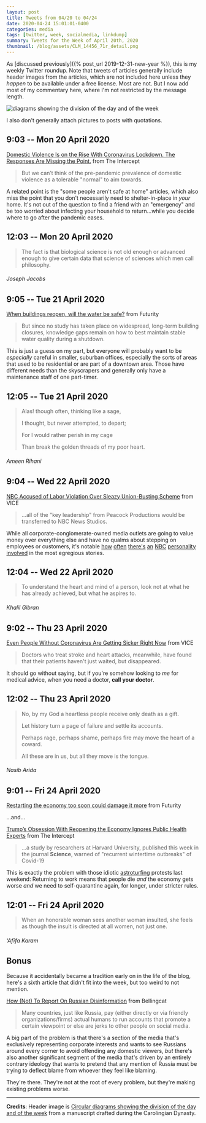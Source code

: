```yaml
---
layout: post
title: Tweets from 04/20 to 04/24
date: 2020-04-24 15:01:01-0400
categories: media
tags: [twitter, week, socialmedia, linkdump]
summary: Tweets for the Week of April 20th, 2020
thumbnail: /blog/assets/CLM_14456_71r_detail.png
---
```


As [discussed previously]({% post_url 2019-12-31-new-year %}), this is my weekly Twitter roundup.  Note that tweets of articles generally include header images from the articles, which are not included here unless they *happen* to be available under a free license.  Most are not.  But I now add most of my commentary here, where I'm not restricted by the message length.

![diagrams showing the division of the day and of the week](/blog/assets/CLM_14456_71r_detail.png "diagrams showing the division of the day and of the week")

I also don't generally attach pictures to posts with quotations.

## 9:03 -- Mon 20 April 2020

[<i class="fab fa-twitter-square"></i>](https://twitter.com/jcolag/status/1252221227332059136) [Domestic Violence Is on the Rise With Coronavirus Lockdown. The Responses Are Missing the Point.](https://theintercept.com/2020/04/13/coronavirus-lockdown-domestic-violence/) from The Intercept

 > But we can’t think of the pre-pandemic prevalence of domestic violence as a tolerable "normal" to aim towards.

A related point is the "some people aren't safe at home" articles, which also miss the point that you don't necessarily need to shelter-in-place in *your* home.  It's not out of the question to find a friend with an "emergency" and be too worried about infecting your household to return...while you decide where to go after the pandemic eases.

## 12:03 -- Mon 20 April 2020

[<i class="fab fa-twitter"></i>](https://twitter.com/jcolag/status/1252266525542752256)

 > The fact is that biological science is not old enough or advanced enough to give certain data that science of sciences which men call philosophy.

###### Joseph Jacobs

## 9:05 -- Tue 21 April 2020

[<i class="fab fa-twitter-square"></i>](https://twitter.com/jcolag/status/1252584118166093824) [When buildings reopen, will the water be safe?](https://www.futurity.org/stagnant-water-quality-covid-19-2336112-2/) from Futurity

 > But since no study has taken place on widespread, long-term building closures, knowledge gaps remain on how to best maintain stable water quality during a shutdown.

This is just a guess on my part, but everyone will probably want to be *especially* careful in smaller, suburban offices, especially the sorts of areas that used to be residential or are part of a downtown area.  Those have different needs than the skyscrapers and generally only have a maintenance staff of one part-timer.

## 12:05 -- Tue 21 April 2020

[<i class="fab fa-twitter"></i>](https://twitter.com/jcolag/status/1252629416657616896)

 > Alas! though often, thinking like a sage,
 >
 > I thought, but never attempted, to depart;
 >
 > For I would rather perish in my cage
 >
 > Than break the golden threads of my poor heart.

###### Ameen Rihani

## 9:04 -- Wed 22 April 2020

[<i class="fab fa-twitter-square"></i>](https://twitter.com/jcolag/status/1252946254327414788) [NBC Accused of Labor Violation Over Sleazy Union-Busting Scheme](https://www.vice.com/en_us/article/dygm87/nbc-accused-of-labor-violation-over-sleazy-union-busting-scheme) from VICE

 > ...all of the "key leadership" from Peacock Productions would be transferred to NBC News Studios.

While all corporate-conglomerate-owned media outlets are going to value money over everything else and have no qualms about stepping on employees or customers, it's notable [how](https://www.vanityfair.com/hollywood/2017/11/matt-lauer-sexual-misconduct-allegations) [often](https://www.rollingstone.com/tv/tv-news/megyn-kelly-nbc-fired-blackface-747389/) [there's](https://www.washingtonpost.com/nation/2019/10/08/ellen-degeneres-defends-watching-football-with-president-george-w-bush/) [an](https://www.cnn.com/2019/09/16/entertainment/snl-shane-gillis/index.html) [NBC](https://variety.com/2020/tv/news/ellen-crew-furious-over-poor-communication-regarding-pay-non-union-workers-during-coronavirus-shutdown-exclusive-1234582735/) [personality](https://thehill.com/homenews/media/426568-nbcs-guthrie-slammed-by-left-right-over-interview-with-covington-student) [involved](https://www.thewrap.com/today-show-slammed-for-interview-with-hate-group-leader-straight-up-nazi-recruitment-video/) in the most egregious stories.

## 12:04 -- Wed 22 April 2020

[<i class="fab fa-twitter"></i>](https://twitter.com/jcolag/status/1252991553011945473)

 > To understand the heart and mind of a person, look not at what he has already achieved, but what he aspires to.

###### Khalil Gibran

## 9:02 -- Thu 23 April 2020

[<i class="fab fa-twitter-square"></i>](https://twitter.com/jcolag/status/1253308138809417728) [Even People Without Coronavirus Are Getting Sicker Right Now](https://www.vice.com/en_us/article/v74a54/even-people-without-coronavirus-are-getting-sicker-right-now) from VICE

 > Doctors who treat stroke and heart attacks, meanwhile, have found that their patients haven't just waited, but disappeared.

It should go without saying, but if you're somehow looking to *me* for medical advice, when you need a doctor, **call your doctor**.

## 12:02 -- Thu 23 April 2020

[<i class="fab fa-twitter"></i>](https://twitter.com/jcolag/status/1253353437414043648)

 > No, by my God a heartless people receive only death as a gift.
 >
 > Let history turn a page of failure and settle its accounts.
 >
 > Perhaps rage, perhaps shame, perhaps fire may move the heart of a coward.
 >
 > All these are in us, but all they move is the tongue.

###### Nasib Arida

## 9:01 -- Fri 24 April 2020

[<i class="fab fa-twitter-square"></i>](https://twitter.com/jcolag/status/1253670275071254531) [Restarting the economy too soon could damage it more](https://www.futurity.org/reopening-businesses-covid-19covid-19-2338672/) from Futurity

...and...

[Trump’s Obsession With Reopening the Economy Ignores Public Health Experts](https://theintercept.com/2020/04/16/coronavirus-trump-economy-second-wave/) from The Intercept

 > ...a study by researchers at Harvard University, published this week in the journal **Science**, warned of "recurrent wintertime outbreaks" of Covid-19

This is exactly the problem with those idiotic [astroturfing](https://www.reddit.com/r/maryland/comments/g3niq3/i_simply_cannot_believe_that_people_are/fnstpyl/) protests last weekend:  Returning to work means that people die *and* the economy gets worse *and* we need to self-quarantine again, for longer, under stricter rules.

## 12:01 -- Fri 24 April 2020

[<i class="fab fa-twitter"></i>](https://twitter.com/jcolag/status/1253715573558571009)

 > When an honorable woman sees another woman insulted, she feels as though the insult is directed at all women, not just one.

###### ‘Afīfa Karam

## Bonus

Because it accidentally became a tradition early on in the life of the blog, here's a sixth article that didn't fit into the week, but too weird to not mention.

<i class="fas fa-square"></i> [How (Not) To Report On Russian Disinformation](https://www.bellingcat.com/resources/how-tos/2020/04/15/how-not-to-report-on-russian-disinformation/) from Bellingcat

 > Many countries, just like Russia, pay (either directly or via friendly organizations/firms) actual humans to run accounts that promote a certain viewpoint or else are jerks to other people on social media.

A big part of the problem is that there's a section of the media that's exclusively representing corporate interests and wants to see Russians around every corner to avoid offending any domestic viewers, *but* there's also another significant segment of the media that's driven by an entirely contrary ideology that wants to pretend that any mention of Russia must be trying to deflect blame from whoever they feel like blaming.

They're there.  They're not at the root of every problem, but they're making existing problems worse.

* * *

**Credits**:  Header image is [Circular diagrams showing the division of the day and of the week](https://en.wikipedia.org/wiki/Week#/media/File:CLM_14456_71r_detail.jpg) from a manuscript drafted during the Carolingian Dynasty.
